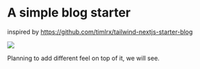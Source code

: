 # A simple blog starter

inspired by https://github.com/timlrx/tailwind-nextjs-starter-blog

![](./public/static/images/blog-template.gif)

Planning to add different feel on top of it, we will see.

